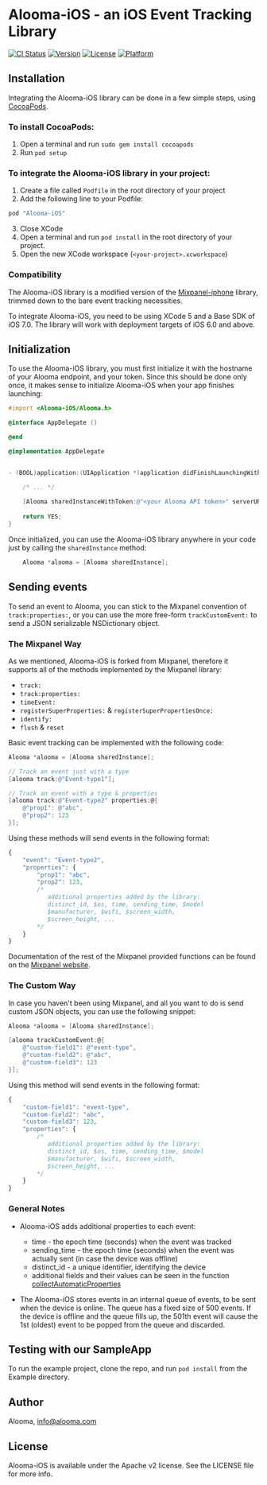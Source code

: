 # Alooma-iOS - an iOS Event Tracking Library

[![CI Status](http://img.shields.io/travis/Aloomaio/iossdk.svg?style=flat)](https://travis-ci.org/Alooma/Alooma-iOS)
[![Version](https://img.shields.io/cocoapods/v/Alooma-iOS.svg?style=flat)](http://cocoapods.org/pods/Alooma-iOS)
[![License](https://img.shields.io/cocoapods/l/Alooma-iOS.svg?style=flat)](http://cocoapods.org/pods/Alooma-iOS)
[![Platform](https://img.shields.io/cocoapods/p/Alooma-iOS.svg?style=flat)](http://cocoapods.org/pods/Alooma-iOS)

## Installation

Integrating the Alooma-iOS library can be done in a few simple steps, using [CocoaPods](http://cocoapods.org).

### To install CocoaPods:

1. Open a terminal and run `sudo gem install cocoapods`
2. Run `pod setup`

### To integrate the Alooma-iOS library in your project:

1. Create a file called `Podfile` in the root directory of your project
2. Add the following line to your Podfile:

```ruby
pod "Alooma-iOS"
```

3. Close XCode
4. Open a terminal and run `pod install` in the root directory of your project.
5. Open the new XCode workspace (`<your-project>.xcworkspace`)

### Compatibility

The Alooma-iOS library is a modified version of the [Mixpanel-iphone](http://www.github.com/mixpanel/mixpanel-iphone/) library, trimmed down to the bare event tracking necessities.

To integrate Alooma-iOS, you need to be using XCode 5 and a Base SDK of iOS 7.0. The library will work with deployment targets of iOS 6.0 and above.

## Initialization

To use the Alooma-iOS library, you must first initialize it with the hostname of your Alooma endpoint, and your token. Since this should be done only once, it makes sense to initialize Alooma-iOS when your app finishes launching:

```objectivec
#import <Alooma-iOS/Alooma.h>

@interface AppDelegate ()

@end

@implementation AppDelegate


- (BOOL)application:(UIApplication *)application didFinishLaunchingWithOptions:(NSDictionary *)launchOptions {

    /* ... */
    
    [Alooma sharedInstanceWithToken:@"<your Alooma API token>" serverURL:@"<your Alooma endpoint>"];
    
    return YES;
}
```

Once initialized, you can use the Alooma-iOS library anywhere in your code just by calling the `sharedInstance` method:

```objectivec
    Alooma *alooma = [Alooma sharedInstance];
```

## Sending events

To send an event to Alooma, you can stick to the Mixpanel convention of `track:properties:`, or you can use the more free-form `trackCustomEvent:` to send a JSON serializable NSDictionary object.

### The Mixpanel Way

As we mentioned, Alooma-iOS is forked from Mixpanel, therefore it supports all of the methods implemented by the Mixpanel library:

- `track:`
- `track:properties:`
- `timeEvent:`
- `registerSuperProperties:` & `registerSuperPropertiesOnce:`
- `identify:`
- `flush` & `reset`

Basic event tracking can be implemented with the following code:

```objectivec
Alooma *alooma = [Alooma sharedInstance];

// Track an event just with a type
[alooma track:@"Event-type1"];

// Track an event with a type & properties
[alooma track:@"Event-type2" properties:@{
    @"prop1": @"abc",
    @"prop2": 123
}];
```

Using these methods will send events in the following format:

```js
{
    "event": "Event-type2",
    "properties": {
        "prop1": "abc",
        "prop2": 123,
        /* 
           additional properties added by the library:
           distinct_id, $os, time, sending_time, $model
           $manufacturer, $wifi, $screen_width, 
           $screen_height, ...
        */
    }
}
```

Documentation of the rest of the Mixpanel provided functions can be found on the [Mixpanel website](https://mixpanel.com/help/reference/ios).

### The Custom Way

In case you haven't been using Mixpanel, and all you want to do is send custom JSON objects, you can use the following snippet:

```objectivec
Alooma *alooma = [Alooma sharedInstance];

[alooma trackCustomEvent:@{
    @"custom-field1": @"event-type",
    @"custom-field2": @"abc",
    @"custom-field3": 123
}];
```

Using this method will send events in the following format:

```js
{
    "custom-field1": "event-type",
    "custom-field2": "abc",
    "custom-field3": 123,
    "properties": {
        /* 
           additional properties added by the library:
           distinct_id, $os, time, sending_time, $model
           $manufacturer, $wifi, $screen_width, 
           $screen_height, ...
        */
    }
}
```

### General Notes

- Alooma-iOS adds additional properties to each event:
  - time - the epoch time (seconds) when the event was tracked
  - sending_time - the epoch time (seconds) when the event was actually sent (in case the device was offline)
  - distinct_id - a unique identifier, identifying the device
  - additional fields and their values can be seen in the function [collectAutomaticProperties](https://github.com/Aloomaio/iossdk/blob/master/Alooma-iOS/Alooma.m#L781)

- The Alooma-iOS stores events in an internal queue of events, to be sent when the device is online. The queue has a fixed size of 500 events. If the device is offline and the queue fills up, the 501th event will cause the 1st (oldest) event to be popped from the queue and discarded.


## Testing with our SampleApp

To run the example project, clone the repo, and run `pod install` from the Example directory.

## Author

Alooma, info@alooma.com

## License

Alooma-iOS is available under the Apache v2 license. See the LICENSE file for more info.
